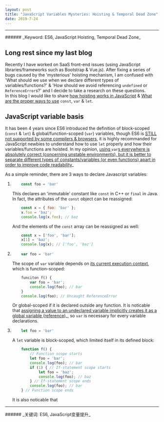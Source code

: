 ```yaml
---
layout: post
title: "JavaScript Variables Mysteries: Hoisting & Temporal Dead Zone"
date: 2019-7-24
---
```

<hr>
###### _Keyword: ES6, JavaScript Hoisting, Temporal Dead Zone_

## Long rest since my last blog

Recently I have worked on SaaS front-end issues (using JavaScript libraries/frameworks such as Bootstrap & Vue.js). After fixing a series of bugs caused by the 'mysterious' hoisting mechanism, I am confused with 'What should we use when we declare different types of variables/functions?' & 'How should we avoid referencing `undefined` or `ReferenceError`s?' and I decide to take a research on these questions.  
In this blog I would like to share <u>how hoisting works in JavaScript</u> & <u>What are the proper ways to use</u> `const`, `var` & `let`.

## JavaScript variable basis

It has been 4 years since ES6 introduced the definition of block-scoped (`const` & `let`) & global/function-scoped (`var`) variables, though ES6 is [STILL not supported by some compilers & browsers](http://kangax.github.io/compat-table/es6/), it is highly recommanded for JavaScript newbies to understand how to use `let` properly and how their variables/functions are hoisted. In my opinion, <u>using </u>`var`<u>s everywhere is absolutely correct (concerning unstable environments), but it is better to separate different types of constants/variables (or even functions) apart in order to </u>[improve code readability](https://github.com/airbnb/javascript#variables--const-let-group)_

As a simple reminder, there are 3 ways to declare Javascript variables:  
1.  ```Javascript
        const foo = 'bar'
    ```
    This declares an 'immutable' constant like `const` in C++ or `final` in Java. In fact, the attributes of the `const` object can be reassigned:
    ```Javascript
        const x = { foo: 'bar' };
        x.foo = 'baz';
        console.log(x.foo); // baz
    ```
    And the elements of the `const` array can be reassigned as well:
    ```Javascript
        const x = ['foo', 'bar'];
        x[1] = 'baz';
        console.log(x); // ['foo', 'baz']
    ```

2.  ```Javascript
        var foo = 'bar'
    ```
    The scope of `var` variable depends on <u>its current execution context</u>, which is function-scoped:
    ```Javascript
        funciton f() {
            var foo = 'bar';
            console.log(foo); // bar
        }
        console.log(foo); // Uncaught ReferenceError
    ```
    Or global-scoped if it is declared outside any function. It is noticable that <u>assigning a value to an undeclared variable implicitly creates it as a global variable </u>([reference](https://developer.mozilla.org/en-US/docs/Web/JavaScript/Reference/Statements/var#Description))_, so `var` is necessary for every variable declarations.

3.  ```Javascript
        let foo = 'bar'
    ```
    A `let` variable is block-scoped, which limited itself in its defined block:
    ```Javascript
        function f() {
            // Function scope starts
            let foo = 'bar';
            console.log(foo); // bar
            if (1) { // If-statement scope starts
                let foo = 'baz';
                console.log(foo); // baz
            } // If-statement scope ends
            console.log(foo); // bar
        } // Function scope ends
    ```
    It is also noticable that 

<hr>
###### _关键词: ES6, JavaScript变量提升_
